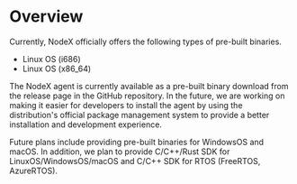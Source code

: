# Overview

Currently, NodeX officially offers the following types of pre-built binaries.

- Linux OS (i686)
- Linux OS (x86_64)

The NodeX agent is currently available as a pre-built binary download from the release page in the GitHub repository. In the future, we are working on making it easier for developers to install the agent by using the distribution's official package management system to provide a better installation and development experience.

Future plans include providing pre-built binaries for WindowsOS and macOS. In addition, we plan to provide C/C++/Rust SDK for LinuxOS/WindowsOS/macOS and C/C++ SDK for RTOS (FreeRTOS, AzureRTOS).